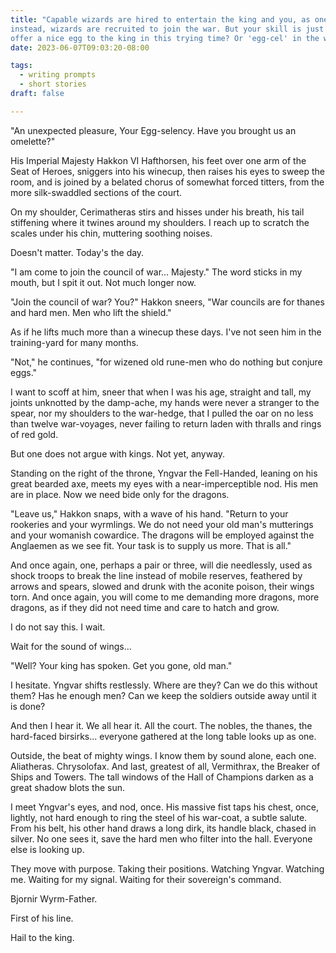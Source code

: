 ```yaml
---
title: "Capable wizards are hired to entertain the king and you, as one, are selected. However, 
instead, wizards are recruited to join the war. But your skill is just summoning eggs. Should you 
offer a nice egg to the king in this trying time? Or 'egg-cel' in the war?"
date: 2023-06-07T09:03:20-08:00

tags:
  - writing prompts
  - short stories
draft: false

---
```


"An unexpected pleasure, Your Egg-selency. Have you brought us an omelette?"

His Imperial Majesty Hakkon VI Hafthorsen, his feet over one arm of the Seat of Heroes, sniggers 
into his winecup, then raises his eyes to sweep the room, and is joined by a belated chorus of 
somewhat forced titters, from the more silk-swaddled sections of the court.

On my shoulder, Cerimatheras stirs and hisses under his breath, his tail stiffening where it twines 
around my shoulders. I reach up to scratch the scales under his chin, muttering soothing noises.

Doesn't matter. Today's the day.

"I am come to join the council of war... Majesty." The word sticks in my mouth, but I spit it out. 
Not much longer now.

"Join the council of war? You?" Hakkon sneers, "War councils are for thanes and hard men. Men who 
lift the shield."

As if he lifts much more than a winecup these days. I've not seen him in the training-yard for many 
months.

"Not," he continues, "for wizened old rune-men who do nothing but conjure eggs."

I want to scoff at him, sneer that when I was his age, straight and tall, my joints unknotted by 
the damp-ache, my hands were never a stranger to the spear, nor my shoulders to the war-hedge, 
that I pulled the oar on no less than twelve war-voyages, never failing to return laden with 
thralls and rings of red gold.

But one does not argue with kings. Not yet, anyway.

Standing on the right of the throne, Yngvar the Fell-Handed, leaning on his great bearded axe, 
meets my eyes with a near-imperceptible nod. His men are in place. Now we need bide only for the 
dragons.

"Leave us," Hakkon snaps, with a wave of his hand. "Return to your rookeries and your wyrmlings. We 
do not need your old man's mutterings and your womanish cowardice. The dragons will be employed 
against the Anglaemen as we see fit. Your task is to supply us more. That is all."

And once again, one, perhaps a pair or three, will die needlessly, used as shock troops to break 
the line instead of mobile reserves, feathered by arrows and spears, slowed and drunk with the 
aconite poison, their wings torn. And once again, you will come to me demanding more dragons, more 
dragons, as if they did not need time and care to hatch and grow.

I do not say this. I wait.

Wait for the sound of wings...

"Well? Your king has spoken. Get you gone, old man."

I hesitate. Yngvar shifts restlessly. Where are they? Can we do this without them? Has he enough 
men? Can we keep the soldiers outside away until it is done?

And then I hear it. We all hear it. All the court. The nobles, the thanes, the hard-faced 
birsirks... everyone gathered at the long table looks up as one.

Outside, the beat of mighty wings. I know them by sound alone, each one. Aliatheras. Chrysolofax. 
And last, greatest of all, Vermithrax, the Breaker of Ships and Towers. The tall windows of the 
Hall of Champions darken as a great shadow blots the sun.

I meet Yngvar's eyes, and nod, once. His massive fist taps his chest, once, lightly, not hard 
enough to ring the steel of his war-coat, a subtle salute. From his belt, his other hand draws a 
long dirk, its handle black, chased in silver. No one sees it, save the hard men who filter into 
the hall. Everyone else is looking up.

They move with purpose. Taking their positions. Watching Yngvar. Watching me. Waiting for my 
signal. Waiting for their sovereign's command.

Bjornir Wyrm-Father.

First of his line.

Hail to the king.
